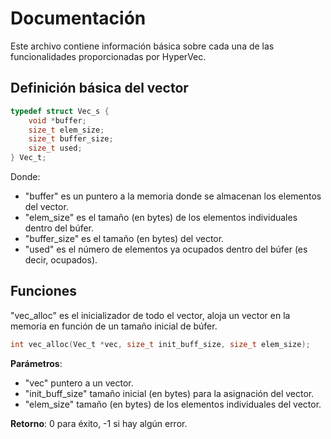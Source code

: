# Documentación

Este archivo contiene información básica sobre cada una de las funcionalidades proporcionadas por HyperVec.

## Definición básica del vector

``` C
typedef struct Vec_s {
    void *buffer;
    size_t elem_size;
    size_t buffer_size;
    size_t used;
} Vec_t;
```

Donde:
- "buffer" es un puntero a la memoria donde se almacenan los elementos del vector.
- "elem_size" es el tamaño (en bytes) de los elementos individuales dentro del búfer.
- "buffer_size" es el tamaño (en bytes) del vector.
- "used" es el número de elementos ya ocupados dentro del búfer (es decir, ocupados).

## Funciones

"vec_alloc" es el inicializador de todo el vector, aloja un vector en la memoria en función de un tamaño inicial de búfer.
``` C
int vec_alloc(Vec_t *vec, size_t init_buff_size, size_t elem_size);
```

**Parámetros**:
- "vec" puntero a un vector.
- "init_buff_size" tamaño inicial (en bytes) para la asignación del vector.
- "elem_size" tamaño (en bytes) de los elementos individuales del vector.

**Retorno**:
0 para éxito, -1 si hay algún error.
